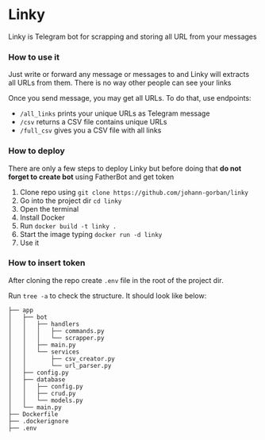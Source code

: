 # Linky
Linky is Telegram bot for scrapping and storing all URL from your messages

### How to use it
Just write or forward any message or messages to and Linky will extracts all URLs from them. There is no way other people can see your links

Once you send message, you may get all URLs. To do that, use endpoints:
- `/all_links` prints your unique URLs as Telegram message
- `/csv` returns a CSV file contains unique URLs
- `/full_csv` gives you a CSV file with all links

### How to deploy
There are only a few steps to deploy Linky but before doing that **do not forget to create bot** using FatherBot and get token 
1. Clone repo using `git clone https://github.com/johann-gorban/linky`
2. Go into the project dir `cd linky`
3. Open the terminal
4. Install Docker
5. Run `docker build -t linky .`
6. Start the image typing `docker run -d linky`
7. Use it

### How to insert token
After cloning the repo create `.env` file in the root of the project dir.

Run `tree -a` to check the structure. It should look like below:
```
├── app
│   ├── bot
│   │   ├── handlers
│   │   │   ├── commands.py
│   │   │   └── scrapper.py
│   │   ├── main.py
│   │   └── services
│   │       ├── csv_creator.py
│   │       └── url_parser.py
│   ├── config.py
│   ├── database
│   │   ├── config.py
│   │   ├── crud.py
│   │   └── models.py
│   └── main.py
├── Dockerfile
├── .dockerignore
├── .env
```
